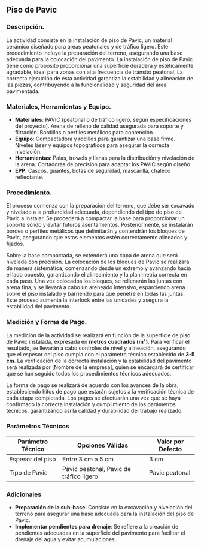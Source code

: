 
## Piso de Pavic
    
### Descripción.

La actividad consiste en la instalación de piso de Pavic, un material cerámico diseñado para áreas peatonales y de tráfico ligero. Este procedimiento incluye la preparación del terreno, asegurando una base adecuada para la colocación del pavimento. La instalación de piso de Pavic tiene como propósito proporcionar una superficie duradera y estéticamente agradable, ideal para zonas con alta frecuencia de tránsito peatonal. La correcta ejecución de esta actividad garantiza la estabilidad y alineación de las piezas, contribuyendo a la funcionalidad y seguridad del área pavimentada.

### Materiales, Herramientas y Equipo.

- **Materiales**: PAVIC (peatonal o de tráfico ligero, según especificaciones del proyecto). Arena de relleno de calidad asegurada para soporte y filtración. Bordillos o perfiles metálicos para contención.
- **Equipo**: Compactadora y rodillos para garantizar una base firme. Niveles láser y equipos topográficos para asegurar la correcta nivelación.
- **Herramientas**: Palas, trowels y llanas para la distribución y nivelación de la arena. Cortadoras de precisión para adaptar los PAVIC según diseño.
- **EPP**: Cascos, guantes, botas de seguridad, mascarilla, chaleco reflectante.

### Procedimiento.

El proceso comienza con la preparación del terreno, que debe ser excavado y nivelado a la profundidad adecuada, dependiendo del tipo de piso de Pavic a instalar. Se procederá a compactar la base para proporcionar un soporte sólido y evitar futuros asentamientos. Posteriormente, se instalarán bordes o perfiles metálicos que delimitarán y contendrán los bloques de Pavic, asegurando que estos elementos estén correctamente alineados y fijados.

Sobre la base compactada, se extenderá una capa de arena que será nivelada con precisión. La colocación de los bloques de Pavic se realizará de manera sistemática, comenzando desde un extremo y avanzando hacia el lado opuesto, garantizando el alineamiento y la planimetría correcta en cada paso. Una vez colocados los bloques, se rellenarán las juntas con arena fina, y se llevará a cabo un areneado intensivo, esparciendo arena sobre el piso instalado y barriendo para que penetre en todas las juntas. Este proceso aumenta la interlock entre las unidades y asegura la estabilidad del pavimento.

### Medición y Forma de Pago.

La medición de la actividad se realizará en función de la superficie de piso de Pavic instalada, expresada en **metros cuadrados (m²)**. Para verificar el resultado, se llevarán a cabo controles de nivel y alineación, asegurando que el espesor del piso cumpla con el parámetro técnico establecido de **3-5 cm**. La verificación de la correcta instalación y la estabilidad del pavimento será realizada por [Nombre de la empresa], quien se encargará de certificar que se han seguido todos los procedimientos técnicos adecuados.

La forma de pago se realizará de acuerdo con los avances de la obra, estableciendo hitos de pago que estarán sujetos a la verificación técnica de cada etapa completada. Los pagos se efectuarán una vez que se haya confirmado la correcta instalación y cumplimiento de los parámetros técnicos, garantizando así la calidad y durabilidad del trabajo realizado.
    
### Parámetros Técnicos

| Parámetro Técnico | Opciones Válidas | Valor por Defecto |
|-------------------|------------------|--------------------|
| Espesor del piso | Entre 3 cm a 5 cm | 3 cm |
| Tipo de Pavic | Pavic peatonal, Pavic de tráfico ligero | Pavic peatonal |


### Adicionales

- **Preparación de la sub-base**: Consiste en la excavación y nivelación del terreno para asegurar una base adecuada para la instalación del piso de Pavic.
- **Implementar pendientes para drenaje**: Se refiere a la creación de pendientes adecuadas en la superficie del pavimento para facilitar el drenaje del agua y evitar acumulaciones.

